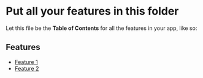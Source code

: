 # Put all your features in this folder

Let this file be the **Table of Contents** for all the features in your app,
like so:

## Features

- [Feature 1](./feature1/README.md)
- [Feature 2](./feature2/README.md)
